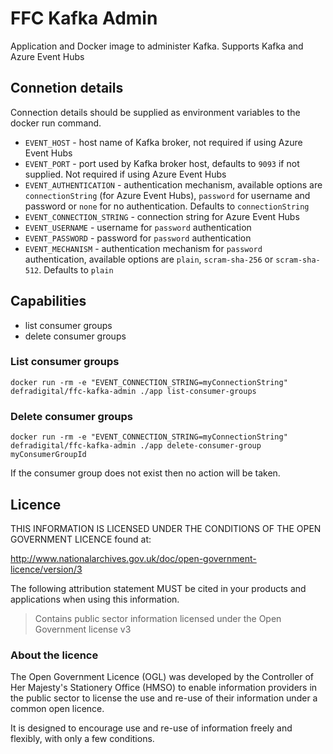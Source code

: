 # FFC Kafka Admin

Application and Docker image to administer Kafka.  Supports Kafka and Azure Event Hubs

## Connetion details
Connection details should be supplied as environment variables to the docker run command.

- `EVENT_HOST` - host name of Kafka broker, not required if using Azure Event Hubs
- `EVENT_PORT` - port used by Kafka broker host, defaults to `9093` if not supplied.  Not required if using Azure Event Hubs
- `EVENT_AUTHENTICATION` - authentication mechanism, available options are `connectionString` (for Azure Event Hubs), `password` for username and password or `none` for no authentication.  Defaults to `connectionString`
- `EVENT_CONNECTION_STRING` - connection string for Azure Event Hubs
- `EVENT_USERNAME` - username for `password` authentication
- `EVENT_PASSWORD` - password for `password` authentication
- `EVENT_MECHANISM` - authentication mechanism for `password` authentication, available options are `plain`, `scram-sha-256` or `scram-sha-512`.  Defaults to `plain`

## Capabilities
- list consumer groups
- delete consumer groups

### List consumer groups
```
docker run -rm -e "EVENT_CONNECTION_STRING=myConnectionString" defradigital/ffc-kafka-admin ./app list-consumer-groups
```

### Delete consumer groups
```
docker run -rm -e "EVENT_CONNECTION_STRING=myConnectionString" defradigital/ffc-kafka-admin ./app delete-consumer-group myConsumerGroupId
```
If the consumer group does not exist then no action will be taken.
## Licence

THIS INFORMATION IS LICENSED UNDER THE CONDITIONS OF THE OPEN GOVERNMENT LICENCE found at:

<http://www.nationalarchives.gov.uk/doc/open-government-licence/version/3>

The following attribution statement MUST be cited in your products and applications when using this information.

> Contains public sector information licensed under the Open Government license v3

### About the licence

The Open Government Licence (OGL) was developed by the Controller of Her Majesty's Stationery Office (HMSO) to enable information providers in the public sector to license the use and re-use of their information under a common open licence.

It is designed to encourage use and re-use of information freely and flexibly, with only a few conditions.
